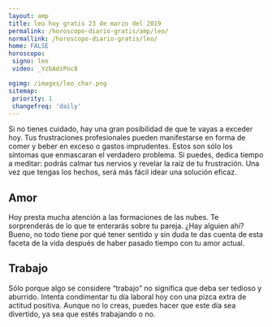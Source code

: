 ```yaml
---
layout: amp
title: leo hoy gratis 23 de marzo del 2019 
permalink: /horoscopo-diario-gratis/amp/leo/
normallink: /horoscopo-diario-gratis/leo/
home: FALSE
horoscopo:
 signo: leo
 video: _YzbAdzPoc8

ogimg: /images/leo_char.png
sitemap:
 priority: 1
 changefreq: 'daily'
---
```



Si no tienes cuidado, hay una gran posibilidad de que te vayas a exceder hoy. Tus frustraciones profesionales pueden manifestarse en forma de comer y beber en exceso o gastos imprudentes. Estos son sólo los síntomas que enmascaran el verdadero problema. Si puedes, dedica tiempo a meditar: podrás calmar tus nervios y revelar la raíz de tu frustración. Una vez que tengas los hechos, será más fácil idear una solución eficaz.

## Amor

Hoy presta mucha atención a las formaciones de las nubes. Te sorprenderás de lo que te enterarás sobre tu pareja. ¿Hay alguien ahí? Bueno, no todo tiene por qué tener sentido y sin duda te das cuenta de esta faceta de la vida después de haber pasado tiempo con tu amor actual.

## Trabajo

Sólo porque algo se considere “trabajo” no significa que deba ser tedioso y aburrido. Intenta condimentar tu día laboral hoy con una pizca extra de actitud positiva. Aunque no lo creas, puedes hacer que este día sea divertido, ya sea que estés trabajando o no.